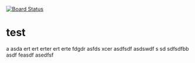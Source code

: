 [![Board Status](https://codedev.ms/chench/52943497-cf36-4b3a-99d6-d4ad5891dc41/95376990-85da-4cf4-aa90-7d7d69f9b685/_apis/work/boardbadge/7cdf8de5-1589-4e16-9ffb-572a1583969f)](https://codedev.ms/chench/52943497-cf36-4b3a-99d6-d4ad5891dc41/_boards/board/t/95376990-85da-4cf4-aa90-7d7d69f9b685/Microsoft.RequirementCategory)
# test
a
asda
ert
ert
erter
ert
erte
fdgdr
asfds
xcer
asdfsdf
asdswdf
s
sd
sdfsdfbb
asdf
feasdf
asedfsf
